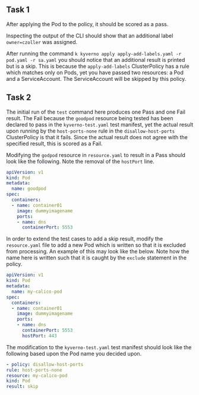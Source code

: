 ## Task 1

After applying the Pod to the policy, it should be scored as a pass.

Inspecting the output of the CLI should show that an additional label `owner=czoller` was assigned.

After running the command `k kyverno apply apply-add-labels.yaml -r pod.yaml -r sa.yaml` you should notice that an additional result is printed but is a skip. This is because the `apply-add-labels` ClusterPolicy has a rule which matches only on Pods, yet you have passed two resources: a Pod and a ServiceAccount. The ServiceAccount will be skipped by this policy.

## Task 2

The initial run of the `test` command here produces one Pass and one Fail result. The Fail because the `goodpod` resource being tested has been declared to pass in the `kyverno-test.yaml` test manifest, yet the actual result upon running by the `host-ports-none` rule in the `disallow-host-ports` ClusterPolicy is that it fails. Since the actual result does not agree with the specified result, this is scored as a Fail.

Modifying the `godpod` resource in `resource.yaml` to result in a Pass should look like the following. Note the removal of the `hostPort` line.

```yaml
apiVersion: v1
kind: Pod
metadata:
  name: goodpod
spec:
  containers:
  - name: container01
    image: dummyimagename
    ports:
    - name: dns
      containerPort: 5553
```

In order to extend the test cases to add a skip result, modify the `resource.yaml` file to add a new Pod which is written so that it is excluded from processing. An example of this may look like the below. Note how the name here is written such that it is caught by the `exclude` statement in the policy.

```yaml
apiVersion: v1
kind: Pod
metadata:
  name: my-calico-pod
spec:
  containers:
  - name: container01
    image: dummyimagename
    ports:
    - name: dns
      containerPort: 5553
      hostPort: 443
```

The modification to the `kyverno-test.yaml` test manifest should look like the following based upon the Pod name you decided upon.

```yaml
- policy: disallow-host-ports
rule: host-ports-none
resource: my-calico-pod
kind: Pod
result: skip
```